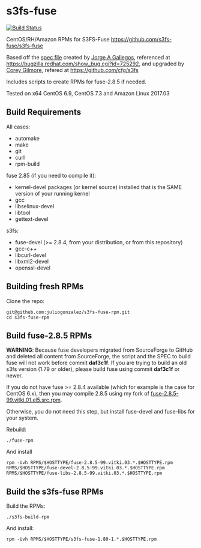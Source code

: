 s3fs-fuse
=========

[![Build Status](https://jenkins.juliogonzalez.es/job/s3fs-fuse-rpm-build/badge/icon)](https://jenkins.juliogonzalez.es/job/s3fs-fuse-rpm-build/)

CentOS/RH/Amazon RPMs for S3FS-Fuse <https://github.com/s3fs-fuse/s3fs-fuse>

Based off the [spec file](http://kad.fedorapeople.org/packages/s3fs/s3fs.spec) created by [Jorge A Gallegos](http://kad.fedorapeople.org/), referenced at <https://bugzilla.redhat.com/show_bug.cgi?id=725292>, and upgraded by [Corey Gilmore](https://github.com/cfg), refered at <https://github.com/cfg/s3fs>

Includes scripts to create RPMs for fuse-2.8.5 if needed.

Tested on x64 CentOS 6.9, CentOS 7.3 and Amazon Linux 2017.03


Build Requirements
------------------

All cases:

* automake
* make
* git
* curl
* rpm-build

fuse 2.85 (if you need to compile it):

* kernel-devel packages (or kernel source) installed that is the SAME version of your running kernel
* gcc
* libselinux-devel
* libtool
* gettext-devel

s3fs:

* fuse-devel (>= 2.8.4, from your distribution, or from this repository)
* gcc-c++
* libcurl-devel
* libxml2-devel
* openssl-devel


Building fresh RPMs
-------------------

Clone the repo: 

    git@github.com:juliogonzalez/s3fs-fuse-rpm.git
    cd s3fs-fuse-rpm


Build fuse-2.8.5 RPMs
---------------------

**WARNING**: Because fuse developers migrated from SourceForge to GitHub and deleted all content from SourceForge, the script and the SPEC to build fuse will not work before commit **daf3c1f**. If you are trying to build an old s3fs version (1.79 or older), please build fuse using commit **daf3c1f** or newer.

If you do not have fuse >= 2.8.4 available (which for example is the case for CentOS 6.x), then you may compile 2.8.5 using my fork of [fuse-2.8.5-99.vitki.01.el5.src.rpm](http://rpm.vitki.net/pub/centos/6/source/fuse-2.8.5-99.vitki.01.el5.src.rpm).

Otherwise, you do not need this step, but install fuse-devel and fuse-libs for your system.

Rebuild:

    ./fuse-rpm

And install

    rpm -Uvh RPMS/$HOSTTYPE/fuse-2.8.5-99.vitki.03.*.$HOSTTYPE.rpm RPMS/$HOSTTYPE/fuse-devel-2.8.5-99.vitki.03.*.$HOSTTYPE.rpm RPMS/$HOSTTYPE/fuse-libs-2.8.5-99.vitki.03.*.$HOSTTYPE.rpm


Build the s3fs-fuse RPMs
------------------------

Build the RPMs:

    ./s3fs-build-rpm

And install:

    rpm -Uvh RPMS/$HOSTTYPE/s3fs-fuse-1.80-1.*.$HOSTTYPE.rpm
